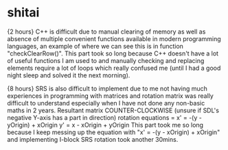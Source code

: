 # shitai

{2 hours}
C++ is difficult due to manual clearing of memory as well as absence of multiple convenient functions available in modern programming languages, an example of where we can see this is in function "checkClearRow()".
This part took so long because C++ doesn't have a lot of useful functions I am used to and manually checking and replacing elements require a lot of loops which really confused me (until I had a good night sleep and solved it the next morning).

{8 hours}
SRS is also difficult to implement due to me not having much experiences in programming with matrices and rotation matrix was really difficult to understand especially when I have not done any non-basic maths in 2 years.
Resultant matrix COUNTER-CLOCKWISE (unsure if SDL's negative Y-axis has a part in direction) rotation equations = 
x' = -(y - yOrigin) + xOrigin
y' = x - xOrigin + yOrigin
This part took me so long because I keep messing up the equation with "x' = -(y - xOrigin) + xOrigin" and implementing I-block SRS rotation took another 30mins.
